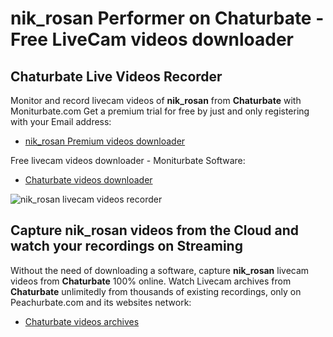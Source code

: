 # nik_rosan Performer on Chaturbate - Free LiveCam videos downloader

## Chaturbate Live Videos Recorder

Monitor and record livecam videos of **nik_rosan** from **Chaturbate** with Moniturbate.com
Get a premium trial for free by just and only registering with your Email address:
* [nik_rosan Premium videos downloader](https://moniturbate.com/request-demo-licence-key.html)

Free livecam videos downloader - Moniturbate Software:
* [Chaturbate videos downloader](https://moniturbate.com/moniturbate-download-software.html)

![nik_rosan livecam videos recorder](https://peachurnet.com/templates/moniturbate-software.png)


## Capture nik_rosan videos from the Cloud and watch your recordings on Streaming

Without the need of downloading a software, capture **nik_rosan** livecam videos from **Chaturbate** 100% online.
Watch Livecam archives from **Chaturbate** unlimitedly from thousands of existing recordings, only on Peachurbate.com and its websites network:
* [Chaturbate videos archives](https://peachurnet.com/)